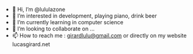 - 👋 Hi, I’m @lululazone
- 👀 I’m interested in development, playing piano, drink beer 
- 🌱 I’m currently learning in computer science
- 💞️ I’m looking to collaborate on ...
- 📫 How to reach me : girardlulu@gmail.com or directly on my website lucasgirard.net

<!---
lululazone/lululazone is a ✨ special ✨ repository because its `README.md` (this file) appears on your GitHub profile.
You can click the Preview link to take a look at your changes.
--->
